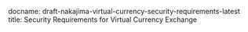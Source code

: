 docname: draft-nakajima-virtual-currency-security-requirements-latest
title: Security Requirements for Virtual Currency Exchange
